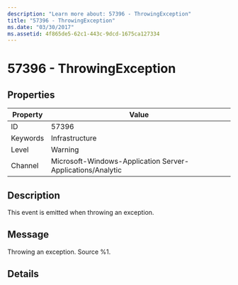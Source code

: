 ```yaml
---
description: "Learn more about: 57396 - ThrowingException"
title: "57396 - ThrowingException"
ms.date: "03/30/2017"
ms.assetid: 4f865de5-62c1-443c-9dcd-1675ca127334
---
```

# 57396 - ThrowingException

## Properties

| Property | Value |
| - | - |
|ID|57396|  
|Keywords|Infrastructure|  
|Level|Warning|  
|Channel|Microsoft-Windows-Application Server-Applications/Analytic|  
  
## Description  

 This event is emitted when throwing an exception.  
  
## Message  

 Throwing an exception. Source %1.  
  
## Details
